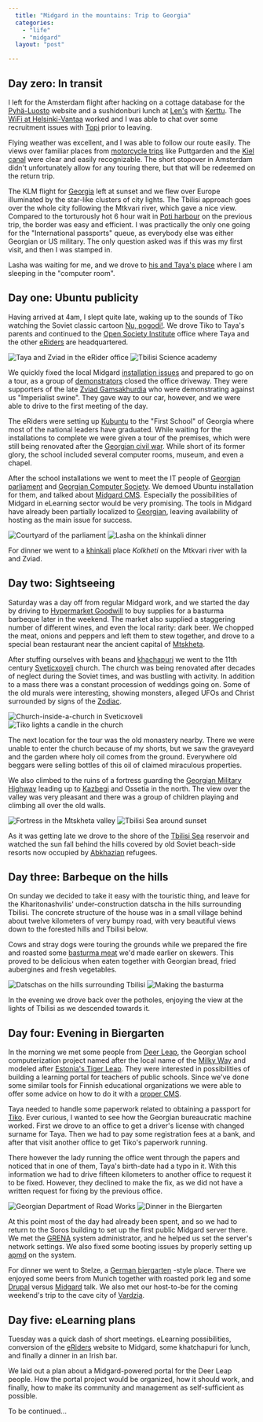 ```yaml
---
  title: "Midgard in the mountains: Trip to Georgia"
  categories: 
    - "life"
    - "midgard"
  layout: "post"

---
```

## Day zero: In transit

I left for the Amsterdam flight after hacking on a cottage database for the [Pyh&auml;-Luosto][1] website and a sushidonburi lunch at [Len's][2] with [Kerttu][3]. The [WiFi at Helsinki-Vantaa][4] worked and I was able to chat over some recruitment issues with [Topi][5] prior to leaving.

Flying weather was excellent, and I was able to follow our route easily. The views over familiar places from [motorcycle trips][6] like Puttgarden and the [Kiel canal][30] were clear and easily recognizable. The short stopover in Amsterdam didn't unfortunately allow for any touring there, but that will be redeemed on the return trip.

The KLM flight for [Georgia][21] left at sunset and we flew over Europe illuminated by the star-like clusters of city lights. The Tbilisi approach goes over the whole city following the Mtkvari river, which gave a nice view. Compared to the torturously hot 6 hour wait in [Poti harbour][8] on the previous trip, the border was easy and efficient. I was practically the only one going for the "International passports" queue, as everybody else was either Georgian or US military. The only question asked was if this was my first visit, and then I was stamped in.

Lasha was waiting for me, and we drove to [his and Taya's place][7] where I am sleeping in the "computer room".

## Day one: Ubuntu publicity

Having arrived at 4am, I slept quite late, waking up to the sounds of Tiko watching the Soviet classic cartoon [Nu, pogodi!][9]. We drove Tiko to Taya's parents and continued to the [Open Society Institute][10] office where Taya and the other [eRiders][11] are headquartered.

![Taya and Zviad in the eRider office](/files/Georgian_eRider_office.jpg) ![Tbilisi Science academy](/files/Tbilisi_science_academy.jpg)

We quickly fixed the local Midgard [installation issues][12] and prepared to go on a tour, as a group of [demonstrators][15] closed the office driveway. They were supporters of the late [Zviad Gamsakhurdia][13] who were demonstrating against us "Imperialist swine". They gave way to our car, however, and we were able to drive to the first meeting of the day.

The eRiders were setting up [Kubuntu][14] to the "First School" of Georgia where most of the national leaders have graduated. While waiting for the installations to complete we were given a tour of the premises, which were still being renovated after the [Georgian civil war][16]. While short of its former glory, the school included several computer rooms, museum, and even a chapel.

After the school installations we went to meet the IT people of [Georgian parliament][17] and [Georgian Computer Society][20]. We demoed Ubuntu installation for them, and talked about [Midgard CMS][18]. Especially the possibilities of Midgard in eLearning sector would be very promising. The tools in Midgard have already been partially localized to [Georgian][19], leaving availability of hosting as the main issue for success.

![Courtyard of the parliament](/files/Georgian_parliament_courtyard.jpg) ![Lasha on the khinkali dinner](/files/Khinkali_dinner_in_Kolkheti.jpg)

For dinner we went to a [khinkali][22] place _Kolkheti_ on the Mtkvari river with Ia and Zviad.

## Day two: Sightseeing

Saturday was a day off from regular Midgard work, and we started the day by driving to [Hypermarket Goodwill][23] to buy supplies for a basturma barbeque later in the weekend. The market also supplied a staggering number of different wines, and even the local rarity: dark beer. We chopped the meat, onions and peppers and left them to stew together, and drove to a special bean restaurant near the ancient capital of [Mtskheta][24].

After stuffing ourselves with beans and [khachapuri][25] we went to the 11th century [Sveticxoveli][26] church. The church was being renovated after decades of neglect during the Soviet times, and was bustling with activity. In addition to a mass there was a constant procession of weddings going on. Some of the old murals were interesting, showing monsters, alleged UFOs and Christ surrounded by signs of the [Zodiac][27].

![Church-inside-a-church in Sveticxoveli](/files/Church_inside_the_church.jpg) ![Tiko lights a candle in the church](/files/Tiko_lights_a_candle.jpg)

The next location for the tour was the old monastery nearby. There we were unable to enter the church because of my shorts, but we saw the graveyard and the garden where holy oil comes from the ground. Everywhere old beggars were selling bottles of this oil of claimed miraculous properties.

We also climbed to the ruins of a fortress guarding the [Georgian Military Highway][28] leading up to [Kazbegi][29] and Ossetia in the north. The view over the valley was very pleasant and there was a group of children playing and climbing all over the old walls.

![Fortress in the Mtskheta valley](/files/Fortress_in_Mtskheta_valley.jpg) ![Tbilisi Sea around sunset](/files/The_Tbilisi_Sea.jpg)

As it was getting late we drove to the shore of the [Tbilisi Sea][31] reservoir and watched the sun fall behind the hills covered by old Soviet beach-side resorts now occupied by [Abkhazian][32] refugees.

## Day three: Barbeque on the hills

On sunday we decided to take it easy with the touristic thing, and leave for the Kharitonashvilis' under-construction datscha in the hills surrounding Tbilisi. The concrete structure of the house was in a small village behind about twelve kilometers of very bumpy road, with very beautiful views down to the forested hills and Tbilisi below.

Cows and stray dogs were touring the grounds while we prepared the fire and roasted some [basturma meat][33] we'd made earlier on skewers. This proved to be delicious when eaten together with Georgian bread, fried aubergines and fresh vegetables.

![Datschas on the hills surrounding Tbilisi](/files/Datschas_in_the_hills.jpg) ![Making the basturma](/files/Making_shashlik.jpg)


In the evening we drove back over the potholes, enjoying the view at the lights of Tbilisi as we descended towards it.

## Day four: Evening in Biergarten

In the morning we met some people from [Deer Leap][34], the Georgian school computerization project named after the local name of the [Milky Way][35] and modeled after [Estonia's Tiger Leap][36]. They were interested in possibilities of building a learning portal for teachers of public schools. Since we've done some similar tools for Finnish educational organizations we were able to offer some advice on how to do it with a [proper CMS][18].

Taya needed to handle some paperwork related to obtaining a passport for [Tiko][38]. Ever curious, I wanted to see how the Georgian bureaucratic machine worked. First we drove to an office to get a driver's license with changed surname for Taya. Then we had to pay some registration fees at a bank, and after that visit another office to get Tiko's paperwork running.

There however the lady running the office went through the papers and noticed that in one of them, Taya's birth-date had a typo in it. With this information we had to drive fifteen kilometers to another office to request it to be fixed. However, they declined to make the fix, as we did not have a written request for fixing by the previous office.

![Georgian Department of Road Works](/files/Georgian_Road_Works_Department.jpg) ![Dinner in the Biergarten](/files/Biergarten_Stelze_dinner.jpg)

At this point most of the day had already been spent, and so we had to return to the Soros building to set up the first public Midgard server there. We met the [GRENA][37] system administrator, and he helped us set the server's network settings. We also fixed some booting issues by properly setting up [apmd][39] on the system.

For dinner we went to Stelze, a [German biergarten][40] -style place. There we enjoyed some beers from Munich together with roasted pork leg and some [Drupal][41] versus [Midgard][18] talk. We also met our host-to-be for the coming weekend's trip to the cave city of [Vardzia][42].

## Day five: eLearning plans

Tuesday was a quick dash of short meetings. eLearning possibilities, conversion of the [eRiders][11] website to Midgard, some khatchapuri for lunch, and finally a dinner in an Irish bar.

We laid out a plan about a Midgard-powered portal for the Deer Leap people. How the portal project would be organized, how it should work, and finally, how to make its community and management as self-sufficient as possible.

<!--
## Day six: Presidentspotting

- Defunct Wifi in cafe
- Tbilisi metro
- Spotting Ms. Halonen, short convoy trip
- Old Tbilisi
- Sans Souci, Wifi working

## Day seven: Successes and defeats
-->

To be continued...

[1]: http://www.pyha.fi/
[2]: http://www.lens.fi/
[3]: http://www.helsinki.fi/~kmakila/
[4]: http://beta.plazes.com/plaze/60d9954440ab4e07973aa9adca0647fc/
[5]: http://www.nemein.com/people/tktuomin/
[6]: http://www.routamc.org/
[7]: http://beta.plazes.com/plaze/a1ffcf408045775bb23a71fbb56b2ab5/
[8]: http://www.routamc.org/gallery/black-sea-2004/IMG_5303
[9]: http://www.imdb.com/title/tt0234355/
[10]: http://www.soros.org/
[11]: http://eriders.ge/en/news/
[12]: http://www.midgard-project.org/midcom-permalink-29f5b49f8a0915635a98a8422f2e31e9
[13]: http://en.wikipedia.org/wiki/Zviad_Gamsakhurdia
[14]: http://www.kubuntu.org/
[15]: http://bergie.iki.fi/moblog/2005-09-23-1127476203
[16]: http://en.wikipedia.org/wiki/Georgian_Civil_War
[17]: http://www.parliament.ge/
[18]: http://www.midgard-project.org/
[19]: http://en.wikipedia.org/wiki/Georgian_language
[20]: http://www.computer.org.ge/
[21]: http://en.wikipedia.org/wiki/Georgia_%28country%29
[22]: http://www.agbu.org/agbunews/display.asp?A_ID=156
[23]: http://www.bsj.ge/newspaper/2005/01/26/EEpyZuVFVAqLJHlwWF
[24]: http://en.wikipedia.org/wiki/Mtskheta
[25]: http://ilforno.typepad.com/il_forno/2004/01/khachapuri_chee.html
[26]: http://www.world66.com/europe/georgia/mtskheta
[27]: http://en.wikipedia.org/wiki/Zodiac
[28]: http://vdjorbenadze.tripod.com/Kazbegi/Kazbegi.htm
[29]: http://www.world66.com/europe/georgia/kazbegi
[30]: http://en.wikipedia.org/wiki/Kiel_Canal
[31]: http://www.xcaucasus.org/tbilisisea.html
[32]: http://en.wikipedia.org/wiki/Abkhazia
[33]: http://www.russianfoods.com/recipes/item0012A/default.asp
[34]: http://www.dlf.ge/en/
[35]: http://en.wikipedia.org/wiki/Milky_way
[36]: http://www.undp.org/dpa/choices/2000/june/p10-12.htm
[37]: http://www.grena.ge/english/index.html
[38]: http://www.routamc.org/gallery/black-sea-2004/IMG_5511
[39]: http://packages.debian.org/stable/admin/apmd
[40]: http://en.wikipedia.org/wiki/Biergarten
[41]: http://drupal.org/
[42]: http://www.pilotguides.com/destination_guide/middle_east_and_north_africa/georgia_and_armenia/vardzia_caves.php